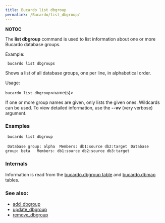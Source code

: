 ```yaml
---
title: Bucardo list dbgroup
permalink: /Bucardo/list_dbgroup/
---
```


__NOTOC__

The **list dbgroup** command is used to list information about one or more Bucardo database groups.

Example:

` bucardo list dbgroups`

Shows a list of all database groups, one per line, in alphabetical order.

Usage:

` bucardo list dbgroup `<name(s)>

If one or more group names are given, only lists the given ones. Wildcards can be used. To view detailed information, use the **--vv** (very verbose) argument.

### Examples

` bucardo list dbgroup`

` Database group: alpha  Members: db1:source db2:target`
` Database group: beta   Members: db1:source db2:source db3:target`

### Internals

Information is read from the [bucardo.dbgroup table](/bucardo.dbgroup_table "wikilink") and [bucardo.dbmap](/bucardo.dbmap "wikilink") tables.

### See also:

-   [add_dbgroup](/Bucardo/add_dbgroup "wikilink")
-   [update_dbgroup](/Bucardo/update_dbgroup "wikilink")
-   [remove_dbgroup](/Bucardo/remove_dbgroup "wikilink")
